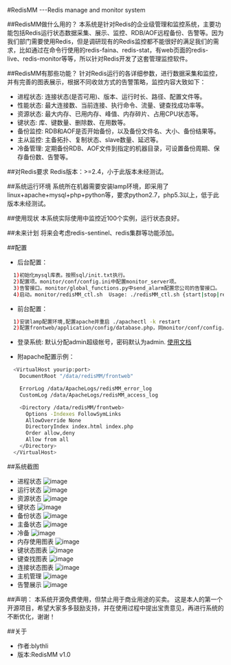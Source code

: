 #RedisMM ---Redis manage and monitor system

##RedisMM做什么用的？
  本系统是针对Redis的企业级管理和监控系统，主要功能包括Redis运行状态数据采集、展示、监控、RDB/AOF远程备份、告警等。因为我们部门需要使用Redis，但是调研现有的Redis监控都不能很好的满足我们的需求，比如通过在命令行使用的redis-faina、redis-stat，有web页面的redis-live、redis-monitor等等，所以针对Redis开发了这套管理监控软件。
 
##RedisMM有那些功能？
针对Redis运行的各详细参数，进行数据采集和监控，并有完善的图表展示，根据不同收敛方式的告警策略，监控内容大致如下：
+ 进程状态:
连接状态(是否可用)、版本、运行时长、路径、配置文件等。
+ 性能状态:
最大连接数、当前连接、执行命令、流量、键查找成功率等。
+ 资源状态:
最大内存、已用内存、峰值、内存碎片、占用CPU状态等。
+ 键状态:
库、键数量、删除数、在用数等。
+ 备份监控:
RDB和AOF是否开始备份，以及备份文件名、大小、备份结果等。
+ 主从监控:
主备拓扑、复制状态、slave数量、延迟等。
+ 冷备管理:
定期备份RDB、AOF文件到指定的机器目录，可设置备份周期、保存备份数、告警等。

##对Redis要求
Redis版本：>=2.4，小于此版本未经测试。

##系统运行环境
系统所在机器需要安装lamp环境，即采用了linux+apache+mysql+php+python等，要求python2.7，php5.3以上，低于此版本未经测试。

##使用现状
本系统实际使用中监控近100个实例，运行状态良好。

##未来计划
将来会考虑redis-sentinel、redis集群等功能添加。

##配置
+ 后台配置：
```bash
  1)初始化mysql库表。按照sql/init.txt执行。
  2)配置项。monitor/conf/config.ini中配置monitor_server项。
  3)告警接口。monitor/global_functions.py中send_alarm配置您公司的告警接口。
  4)启动。monitor/redisMM_ctl.sh  Usage: ./redisMM_ctl.sh {start|stop|restart|status}
```
+ 前台配置：
```bash
  1)安装lamp配置环境,配置apache并重启 ./apachectl -k restart
  2)配置frontweb/application/config/database.php，同monitor/conf/config.ini中的配置。
```
+ 登录系统:
  默认分配admin超级帐号，密码默认为admin.  [使用文档](doc/tutorial.md)

+ 附apache配置示例：
```bash
  <VirtualHost yourip:port>
    DocumentRoot "/data/redisMM/frontweb"

    ErrorLog /data/ApacheLogs/redisMM_error_log
    CustomLog /data/ApacheLogs/redisMM_access_log

    <Directory /data/redisMM/frontweb>
      Options -Indexes FollowSymLinks
      AllowOverride None
      DirectoryIndex index.html index.php
      Order allow,deny
      Allow from all
    </Directory>
  </VirtualHost>
```

##系统截图
* 进程状态
![image](doc/images/process_status.png)
* 运行状态
![image](doc/images/run_status.png)
* 资源状态
![image](doc/images/resource_monitor.png)
* 键状态
![image](doc/images/key_status.png)
* 备份状态
![image](doc/images/backup_status.png)
* 主备状态
![image](doc/images/master_slave_status.png)
* 冷备
![image](doc/images/coldback.png)
* 内存使用图表
![image](doc/images/mem_use_pic.png)
* 键状态图表
![image](doc/images/key_status_pic.png)
* 键查找图表
![image](doc/images/key_search_pic.png)
* 连接状态图表
![image](doc/images/connections_pic.png)
* 主机管理
![image](doc/images/host_manage.png)
* 告警展示
![image](doc/images/alarm.png)

##声明：
本系统开源免费使用，但禁止用于商业用途的买卖。
这是本人的第一个开源项目，希望大家多多鼓励支持，并在使用过程中提出宝贵意见，再进行系统的不断优化，谢谢！

##关于
* 作者:blythli
* 版本:RedisMM v1.0



